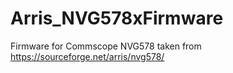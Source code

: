 # Arris_NVG578xFirmware
Firmware for Commscope NVG578 taken from https://sourceforge.net/arris/nvg578/
